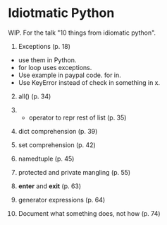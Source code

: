 # Idiotmatic Python

WIP. For the talk "10 things from idiomatic python".

1. Exceptions (p. 18)
 * use them in Python. 
 * for loop uses exceptions. 
 * Use example in paypal code. for in. 
 * Use KeyError instead of check in something in x. 

2. all() (p. 34)

3. * operator to repr rest of list (p. 35)

4. dict comprehension (p. 39)

5. set comprehension (p. 42)

6. namedtuple (p. 45)

7. protected and private mangling (p. 55)

8. __enter__ and __exit__ (p. 63)

9. generator expressions (p. 64)

10. Document what something does, not how (p. 74)


